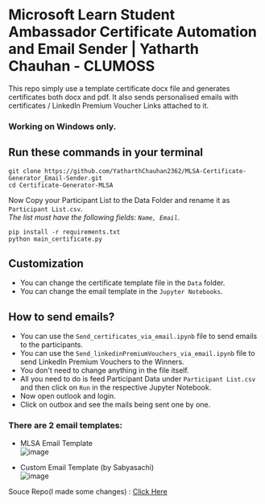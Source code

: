 # Microsoft Learn Student Ambassador Certificate Automation and Email Sender | Yatharth Chauhan - CLUMOSS

This repo simply use a template certificate docx file and generates certificates
both docx and pdf. It also sends personalised emails with certificates / LinkedIn Premium Voucher Links attached to it.

###  Working on Windows only.

## Run these commands in your terminal

```
git clone https://github.com/YatharthChauhan2362/MLSA-Certificate-Generator_Email-Sender.git
cd Certificate-Generator-MLSA
```
Now Copy your Participant List to the Data Folder and rename it as `Participant List.csv`. <br>
<e><i>The list must have the following fields: ```Name, Email```</i></e>.
```
pip install -r requirements.txt
python main_certificate.py
```

## Customization
- You can change the certificate template file in the `Data` folder.
- You can change the email template in the `Jupyter Notebooks`.

## How to send emails?
- You can use the `Send_certificates_via_email.ipynb` file to send emails to the participants.
- You can use the `Send_linkedinPremiumVouchers_via_email.ipynb` file to send LinkedIn Premium Vouchers to the Winners.
- You don't need to change anything in the file itself.
- All you need to do is feed Participant Data under ```Participant List.csv``` and then click on ```Run``` in the respective Jupyter Notebook.
- Now open outlook and login.
- Click on outbox and see the mails being sent one by one.

### There are 2 email templates:
- MLSA Email Template  
![image](https://github.com/YatharthChauhan2362/MLSA-Certificate-Generator_Email-Sender/assets/69571769/3478c021-c31d-4f67-a031-f2e5d40ddb00)

- Custom Email Template (by Sabyasachi)  
![image](https://github.com/YatharthChauhan2362/MLSA-Certificate-Generator_Email-Sender/assets/69571769/fb7f3429-0250-469e-accb-7387aba04d7d)


Souce Repo(I made some changes) : <a href="https://github.com/Sabyasachi-Seal/Certificate-Generator-MLSA">Click Here</a>

